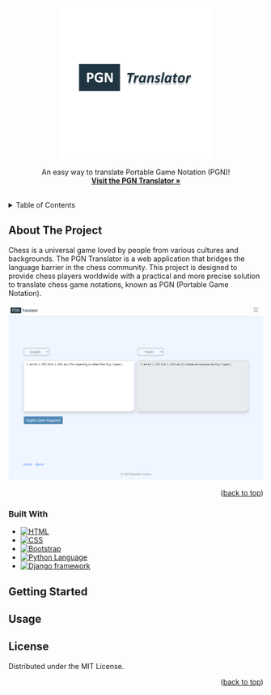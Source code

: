 <a name="readme-top"></a>

<!-- PROJECT LOGO -->
<br />
<div align="center">
  <a href="https://www.pgntranslator.com/about/">
    <img src="readme_images/Logo.png" alt="Logo" width="300">
  </a>

  <p align="center">
    An easy way to translate Portable Game Notation (PGN)!
    <br />
    <a href="https://www.pgntranslator.com/"><strong>Visit the PGN Translator »</strong></a>
    <br />
    <br />
  </p>
</div>

<!-- TABLE OF CONTENTS -->
<details>
  <summary>Table of Contents</summary>
  <ol>
    <li>
      <a href="#about-the-project">About The Project</a>
      <ul>
        <li><a href="#built-with">Built With</a></li>
      </ul>
    </li>
    <li>
      <a href="#getting-started">Getting Started</a>
      <ul>
        <li><a href="#prerequisites">Prerequisites</a></li>
        <li><a href="#installation">Installation</a></li>
      </ul>
    </li>
    <li><a href="#usage">Usage</a></li>
    <li><a href="#license">License</a></li>
    <li><a href="#contact">Contact</a></li>
  </ol>
</details>

<!-- ABOUT THE PROJECT -->
## About The Project

Chess is a universal game loved by people from various cultures and backgrounds. The PGN Translator is a web application that bridges the language barrier in the chess community. This project is designed to provide chess players worldwide with a practical and more precise solution to translate chess game notations, known as PGN (Portable Game Notation).

[![PGN Trnaslator][product-screenshot]](https://www.pgntranslator.com/)

<p align="right">(<a href="#readme-top">back to top</a>)</p>

### Built With

* [![HTML][HTML5]][HTML5-url]
* [![CSS][CSS3]][CSS3-url]
* [![Bootstrap][Bootstrap.com]][Bootstrap-url]
* [![Python Language][Python]][Python-url]
* [![Django framework][Django]][Django-url]


<!-- GETTING STARTED -->
## Getting Started




<!-- USAGE EXAMPLES -->
## Usage



<!-- LICENSE -->
## License

Distributed under the MIT License.

<p align="right">(<a href="#readme-top">back to top</a>)</p>

<!-- MARKDOWN LINKS & IMAGES -->
[product-screenshot]: readme_images/Project-screenshot.png
[HTML5]: https://img.shields.io/badge/HTML5-E34F26?style=for-the-badge&logo=html5&logoColor=white
[HTML5-url]: https://developer.mozilla.org/en-US/docs/Web/HTML
[CSS3]: https://img.shields.io/badge/CSS3-1572B6?style=for-the-badge&logo=css3&logoColor=white
[CSS3-url]: https://developer.mozilla.org/en-US/docs/Web/CSS
[Python]: https://img.shields.io/badge/Python-FFD43B?style=for-the-badge&logo=python&logoColor=blue
[Python-url]: https://www.python.org/
[Django]: https://img.shields.io/badge/Django-092E20?style=for-the-badge&logo=django&logoColor=green
[Django-url]: https://www.djangoproject.com/
[Bootstrap.com]: https://img.shields.io/badge/Bootstrap-563D7C?style=for-the-badge&logo=bootstrap&logoColor=white
[Bootstrap-url]: https://getbootstrap.com
